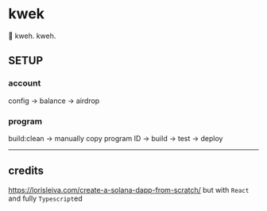 # kwek
🐣 kweh. kweh.

## SETUP

### account

config -> balance -> airdrop

### program

build:clean -> manually copy program ID -> build -> test -> deploy

---

## credits

https://lorisleiva.com/create-a-solana-dapp-from-scratch/ but with `React` and fully `Typescript`ed
